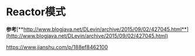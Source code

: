 # **Reactor模式**

**参考**[**http://www.blogjava.net/DLevin/archive/2015/09/02/427045.html**](http://www.blogjava.net/DLevin/archive/2015/09/02/427045.html)

https://www.jianshu.com/p/188ef8462100